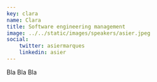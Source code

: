 ```yaml
---
key: clara
name: Clara
title: Software engineering management
image: ../../static/images/speakers/asier.jpeg
social:
    twitter: asiermarques
    linkedin: asier
---
```

Bla Bla Bla




